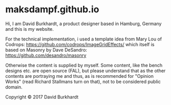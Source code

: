 # maksdampf.github.io

Hi, I am David Burkhardt, a product designer based in Hamburg, Germany and this is my website.

For the technical implementation, i used a template idea from Mary Lou of Codrops:
https://github.com/codrops/ImageGridEffects/
which itself is based on Masonry by Dave DeSandro:
https://github.com/desandro/masonry

Otherwise the content is supplied by myself. Some content, like the bench designs etc. are open source (FAL), but please understand that as the other contents are portraying me and thus, as is recommended for "Opinion Works" (read Richard Stallmans turn on that), not to be considered public domain.

Copyright © 2017 David Burkhardt
